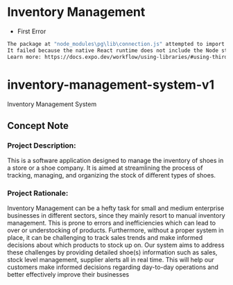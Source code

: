 # Inventory Management

- First Error
```bash
The package at "node_modules\pg\lib\connection.js" attempted to import the Node standard library module "net".
It failed because the native React runtime does not include the Node standard library.
Learn more: https://docs.expo.dev/workflow/using-libraries/#using-third-party-libraries
```
# inventory-management-system-v1
Inventory Management System

## Concept Note

### Project Description: 
This is a software application designed to manage the inventory of shoes in a store 
or a shoe company. It is aimed at streamlining the process of tracking, managing, 
and organizing the stock of different types of shoes.

### Project Rationale:
Inventory Management can be a hefty task for small and medium enterprise 
businesses in different sectors, since they mainly resort to manual inventory 
management. This is prone to errors and inefficiencies which can lead to over or 
understocking of products. Furthermore, without a proper system in place, it can 
be challenging to track sales trends and make informed decisions about which 
products to stock up on.
Our system aims to address these challenges by providing detailed shoe(s) 
information such as sales, stock level management, supplier alerts all in real time.
This will help our customers make informed decisions regarding day-to-day 
operations and better effectively improve their businesses
